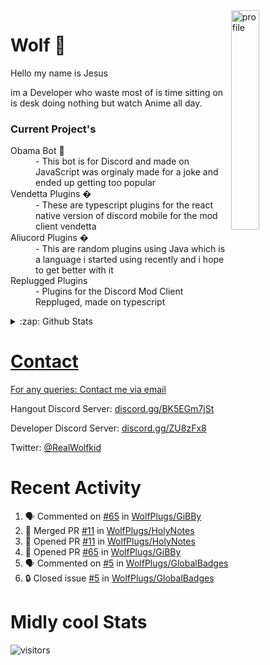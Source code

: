 
<img align="right" alt="profile" width=30% src="https://avatars1.githubusercontent.com/u/32025746?s=460&u=b71f51a6d786a0817807f3e953f36734ac4493c7&v=4">

<h1>Wolf 🐺</h1>

<p>Hello my name is Jesus 

im a Developer who waste most of is time sitting
on is desk doing nothing but watch Anime all day.

</p>


<h3>Current Project's</h3>
<dl>
  <dt>Obama Bot 🤖</dt>
  <dd>- This bot is for Discord and made on JavaScript was orginaly made for a joke and ended up getting too popular</dd>
  
  <dt>Vendetta Plugins �</dt>
  <dd>- These are typescript plugins for the react native version of discord mobile for the mod client vendetta</dd>
  
  <dt>Aliucord Plugins �</dt>
  <dd>- This are random plugins using Java which is a language i started using recently and i hope to get better with it</dd>
  
  <dt>Replugged Plugins </dt>
  <dd>- Plugins for the Discord Mod Client Reppluged, made on typescript<dd>
</dl>

<!--<a href="https://youtube.com/c/Wolfkid">

<img src="https://img.shields.io/badge/Wolfkid%20-%23FF0000.svg?&style=for-the-badge&logo=YouTube&logoColor=white"/>
-->




<details>  
<summary>:zap: Github Stats</summary>
<a href="https://youtube.com/c/Wolfkid">
<img align="left" alt="Wolf's Github Stats" src="https://github-readme-stats.vercel.app/api?username=Wolfkid200444&show_icons=true&theme=tokyonight" />
<img align="bottom" alt="Wolf's Github Stats" src="https://github-readme-stats.vercel.app/api/top-langs/?username=Wolfkid200444&show_icons=true&theme=tokyonight"/>
  </details>

<h1>Contact</h1>
      <p>For any queries: <a href="mailto:helpwolf@gmail.com?Subject=My%20Query">Contact me via email</a></p>
      <p>Hangout Discord Server: <a href="https://discord.gg/BK5EGm7jSt">discord.gg/BK5EGm7jSt</a></p>
      <p>Developer Discord Server: <a href="https://discord.gg/ZU8zFx8">discord.gg/ZU8zFx8</a></p>
      <p>Twitter: <a href="https://twitter.com/RealWolfkid">@RealWolfkid</a></p>
     <!-- <p>My Website: <a href="https://realwolfie.ml">realwolfie.ml</a></p>
-->


  <h1> Recent Activity </h1>

<!--START_SECTION:activity-->
1. 🗣 Commented on [#65](https://github.com/WolfPlugs/GiBBy/pull/65#issuecomment-1793570302) in [WolfPlugs/GiBBy](https://github.com/WolfPlugs/GiBBy)
2. 🎉 Merged PR [#11](https://github.com/WolfPlugs/HolyNotes/pull/11) in [WolfPlugs/HolyNotes](https://github.com/WolfPlugs/HolyNotes)
3. 💪 Opened PR [#11](https://github.com/WolfPlugs/HolyNotes/pull/11) in [WolfPlugs/HolyNotes](https://github.com/WolfPlugs/HolyNotes)
4. 💪 Opened PR [#65](https://github.com/WolfPlugs/GiBBy/pull/65) in [WolfPlugs/GiBBy](https://github.com/WolfPlugs/GiBBy)
5. 🗣 Commented on [#5](https://github.com/WolfPlugs/GlobalBadges/issues/5#issuecomment-1792202918) in [WolfPlugs/GlobalBadges](https://github.com/WolfPlugs/GlobalBadges)
6. 🔒 Closed issue [#5](https://github.com/WolfPlugs/GlobalBadges/issues/5) in [WolfPlugs/GlobalBadges](https://github.com/WolfPlugs/GlobalBadges)
<!--END_SECTION:activity-->


  <h1> Midly cool Stats </h1>

  ![visitors](https://visitor-badge.laobi.icu/badge?page_id=Wolfkid200444.Wolfkid200444)
